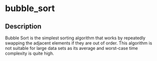 # bubble_sort

## Description

Bubble Sort is the simplest sorting algorithm that works by repeatedly swapping the adjacent elements if they are out of order. This algorithm is not suitable for large data sets as its average and worst-case time complexity is quite high.
